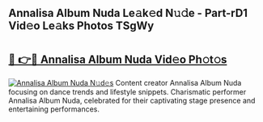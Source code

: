 ## Annalisa Album Nuda Le𝚊k𝚎d N𝚞𝚍e - Part-rD1 Vid𝚎o Le𝚊ks Photos TSgWy

# <h2><a href="http://fbg5fu.evod.top/?m=Annalisa+Album+Nuda">🔗 👉🔴 Annalisa Album Nuda Vid𝚎o Ph𝚘t𝚘s</a></h2>

[![Annalisa Album Nuda N𝚞d𝚎s](https://i.imgur.com/8V9OHl7.gif)](http://fbg5fu.evod.top/?m=Annalisa+Album+Nuda)
Content creator Annalisa Album Nuda focusing on dance trends and lifestyle snippets. Charismatic performer Annalisa Album Nuda, celebrated for their captivating stage presence and entertaining performances. 
